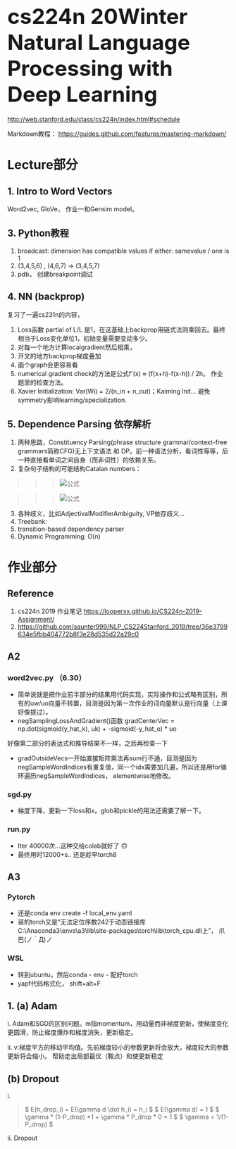 ﻿# <font size = 36>**cs224n 20Winter Natural Language Processing with Deep Learning**</font>
 http://web.stanford.edu/class/cs224n/index.html#schedule

Markdown教程： https://guides.github.com/features/mastering-markdown/

# Lecture部分
## 1. Intro to Word Vectors
Word2vec, GloVe， 作业一和Gensim model。
## 3. Python教程
1. broadcast: dimension has compatible values if either: samevalue / one is 1
2. (3,4,5,6) , (4,6,7) -> (3,4,5,7)
3. pdb， 创建breakpoint调试

## 4. NN (backprop)
复习了一遍cs231n的内容，
1. Loss函数 partial of L/L 是1，在这基础上backprop用链式法则乘回去。最终相当于Loss变化单位1，初始变量需要变动多少。
2. 对每一个地方计算localgradient然后相乘，
3. 开叉的地方backprop梯度叠加
4. 画个graph会更容易看
5. numerical gradient check的方法是公式f'(x) ≈ (f(x+h)-f(x-h)) / 2h。 作业题里的检查方法。
6. Xavier Initialization: Var(Wi) = 2/(n_in + n_out)；Kaiming Init... 避免symmetry影响learning/specialization.

## 5. Dependence Parsing 依存解析
1. 两种思路，Constituency Parsing(phrase structure grammar/context-free grammars简称CFG)无上下文语法 和 DP。前一种语法分析，看词性等等，后一种直接看单词之间自身（而非词性）的依赖关系。
2. 复杂句子结构的可能结构Catalan numbers：

 >>>![公式](https://wikimedia.org/api/rest_v1/media/math/render/svg/57de4926a69e67cdcdf999030c5ec3c25d97b0c9)
 
 >>>![公式](https://wikimedia.org/api/rest_v1/media/math/render/svg/a9434815d6487cd3786fd39f533175c6ad99c7c6)
3. 各种歧义，比如AdjectivalModifierAmbiguity, VP依存歧义...
4. Treebank: 
5. transition-based dependency parser
6. Dynamic Programming: O(n)



# 作业部分
## Reference
1. cs224n 2019 作业笔记 https://looperxx.github.io/CS224n-2019-Assignment/
2. https://github.com/saunter999/NLP_CS224Stanford_2019/tree/36e3799634e5fbb404772b8f3e28d535d22a29c0

## A2
### word2vec.py （6.30）
- 简单说就是把作业前半部分的结果用代码实现，实际操作和公式略有区别，所有的uw/uo向量不转置，目测是因为第一次作业的词向量默认是行向量（上课好像提过）。
- negSamplingLossAndGradient()函数
    gradCenterVec = np.dot(sigmoid(y_hat_k), uk) + -sigmoid(-y_hat_o) * uo
 
 好像第二部分的表达式和推导结果不一样，之后再检查一下

- gradOutsideVecs一开始直接矩阵乘法再sum行不通，目测是因为negSampleWordIndices有重复值，同一个idx需要加几遍，所以还是用for循环遍历negSampleWordIndices， elementwise地修改。

### sgd.py
- 梯度下降，更新一下loss和x。glob和pickle的用法还需要了解一下。

### run.py
- Iter 40000次...这种交给colab就好了 🙃
- 最终用时12000+s.. 还是趁早torch8


## A3
### Pytorch
- 还是conda env create -f local_env.yaml
- 装的torch又是“无法定位序数242于动态链接库C:\Anaconda3\envs\a3\lib\site-packages\torch\lib\torch_cpu.dll上”， 爪巴(ノ｀Д)ノ
### WSL
- 转到ubuntu，然后conda - env - 配好torch
- yapf代码格式化， shift+alt+F

###
## 1. (a) Adam

i.	Adam和SGD的区别问题。m指momentum，用动量而非梯度更新，使梯度变化更圆滑，防止梯度爆炸和梯度消失，更新稳定。

ii.	v:梯度平方的移动平均值。先前梯度较小的参数更新将会放大，梯度较大的参数更新将会缩小。 帮助走出局部最优（鞍点）和使更新稳定

## (b) Dropout

i.  
> $ E(h_drop_i) = E(\gamma d \dot h_i) = h_i $
> $ E(\gamma d) = 1 $
> $ \gamma * (1-P_drop) *1 + \gamma * P_drop * 0 = 1 $
> $ \gamma = 1/(1-P_drop) $

ii.  Dropout


